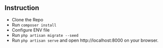 ## Instruction

- Clone the Repo
- Run `composer install`
- Configure ENV file 
- Run `php artisan migrate --seed`
- Run `php artisan serve` and open http://localhost:8000 on your browser. 
